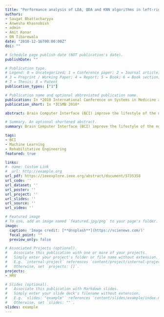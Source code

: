 ```yaml
---
title: "Performance analysis of LDA, QDA and KNN algorithms in left-right limb movement classification from EEG data"
authors:
- Saugat Bhattacharyya
- Anwesha Khasnobish
- admin
- Amit Konar
- DN Tibarewala
date: "2010-12-16T00:00:00Z"
doi: ""

# Schedule page publish date (NOT publication's date).
publishDate: ""

# Publication type.
# Legend: 0 = Uncategorized; 1 = Conference paper; 2 = Journal article;
# 3 = Preprint / Working Paper; 4 = Report; 5 = Book; 6 = Book section;
# 7 = Thesis; 8 = Patent
publication_types: ["1"]

# Publication name and optional abbreviated publication name.
publication: In *2010 International Conference on Systems in Medicine and Biology* at IIT Kharagpur
publication_short: In *ICSMB 2010*

abstract: Brain Computer Interface (BCI) improve the lifestyle of the normal people by enhancing their performance levels. It also provides a way of communication for the disabled people with their surrounding who are otherwise unable to physically communicate. BCI can be used to control computers, robots, prosthetic devices and other assistive technologies for rehabilitation. The dataset used for this study has been obtained from the BCI competition II 2003 databank provided by the University of Technology, Graz. After pre-processing of the signals from their electrodes (C3 & C4), the wavelet coefficients, Power Spectral Density of the alpha and the central beta band and the average power of the respective bands have been employed as features for classification. In one of the approaches we fed all the extracted features individually and in the other approach we considered all features together and submitted them to LDA, QDA and KNN algorithms distinctly to classify left and right limb movement. The aim of this study is to analyze the performance of linear discriminant analysis (LDA), quadratic discriminant analysis (QDA) and K-nearest neighbor (KNN) algorithms in differentiating the raw EEG data obtained, into their associative movement, namely, left-right movement. Also the importance of the feature vectors selected is highlighted in this study. The total set to feature vector comprising all the features (i.e., wavelet coefficients, PSD and average band power estimate) performed better with the classifiers without much deviation in the classification accuracy, i.e., 80%, 80% and 75.71% with LDA, QDA and KNN respectively. Wavelet coefficients performed best with QDA classifier with an accuracy of 80%. PSD vector resulted in superior performance of 81.43% with both QDA and KNN. Average band power estimate vector showed highest accuracy of 84.29% with KNN algorithm. Our approach presented in this paper is quite simple, easy to execute and is validated robustly with a large dataset.

# Summary. An optional shortened abstract.
summary: Brain Computer Interface (BCI) improve the lifestyle of the normal people by enhancing their performance levels. It also provides a way of communication for the disabled people with their surrounding who are otherwise unable to physically communicate. BCI can be used to control computers, robots, prosthetic devices and other assistive technologies for rehabilitation.

tags:
- BCI
- Machine Learning
- Rehabilitative Engineering
featured: true

links:
#- name: Custom Link
#  url: http://example.org
url_pdf: https://ieeexplore.ieee.org/abstract/document/5735358
url_code: ''
url_dataset: ''
url_poster: ''
url_project: ''
url_slides: ''
url_source: ''
url_video: ''

# Featured image
# To use, add an image named `featured.jpg/png` to your page's folder. 
image:
  caption: 'Image credit: [**Unsplash**](https://scienews.com/)'
  focal_point: ""
  preview_only: false

# Associated Projects (optional).
#   Associate this publication with one or more of your projects.
#   Simply enter your project's folder or file name without extension.
#   E.g. `internal-project` references `content/project/internal-project/index.md`.
#   Otherwise, set `projects: []`.
projects:
- HRV

# Slides (optional).
#   Associate this publication with Markdown slides.
#   Simply enter your slide deck's filename without extension.
#   E.g. `slides: "example"` references `content/slides/example/index.md`.
#   Otherwise, set `slides: ""`.
slides: example
---
```

